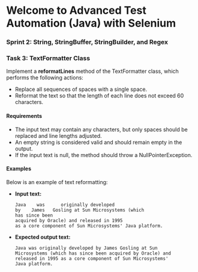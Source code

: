 # Welcome to Advanced Test Automation (Java) with Selenium
### Sprint 2: String, StringBuffer, StringBuilder, and Regex

### Task 3: TextFormatter Class
Implement a **reformatLines** method of the TextFormatter class, which performs the following actions:

- Replace all sequences of spaces with a single space.
- Reformat the text so that the length of each line does not exceed 60 characters.

#### Requirements
- The input text may contain any characters, but only spaces should be replaced and line lengths adjusted.
- An empty string is considered valid and should remain empty in the output.
- If the input text is null, the method should throw a NullPointerException.

#### Examples
Below is an example of text reformatting:

- **Input text:**
  ```
  Java    was      originally developed
  by    James   Gosling at Sun Microsystems (which
  has since been
  acquired by Oracle) and released in 1995
  as a core component of Sun Microsystems' Java platform.
  ```
- **Expected output text:**
  ```
  Java was originally developed by James Gosling at Sun
  Microsystems (which has since been acquired by Oracle) and
  released in 1995 as a core component of Sun Microsystems'
  Java platform.
  ```
